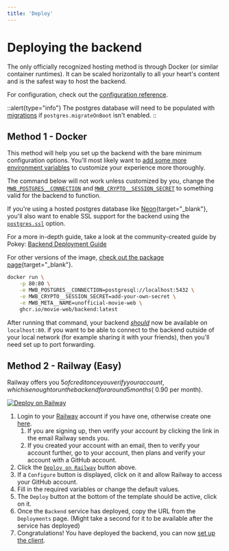 ```yaml
---
title: 'Deploy'
---
```


# Deploying the backend

The only officially recognized hosting method is through Docker (or similar container runtimes). It can be scaled horizontally to all your heart's content and is the safest way to host the backend.

For configuration, check out the [configuration reference](2.configuration.md).

::alert{type="info"}
The postgres database will need to be populated with [migrations](0.introduction.md#migrations) if `postgres.migrateOnBoot` isn't enabled.
::

## Method 1 - Docker

This method will help you set up the backend with the bare minimum configuration options. You'll most likely want to [add some more environment variables](2.configuration.md) to customize your experience more thoroughly.

The command below will not work unless customized by you, change the [`MWB_POSTGRES__CONNECTION`](2.configuration.md#postgresconnection) and [`MWB_CRYPTO__SESSION_SECRET`](2.configuration.md#cryptosessionsecret) to something valid for the backend to function.

If you're using a hosted postgres database like [Neon](https://neon.tech/){target="\_blank"}, you'll also want to enable SSL support for the backend using the [`postgres.ssl`](2.configuration.md#postgresssl) option.

For a more in-depth guide, take a look at the community-created guide by Pokey: [Backend Deployment Guide](https://rentry.co/Movie-Web-Backend)

For other versions of the image, [check out the package page](https://github.com/movie-web/backend/pkgs/container/backend){target="\_blank"}.

```sh
docker run \
    -p 80:80 \
    -e MWB_POSTGRES__CONNECTION=postgresql://localhost:5432 \
    -e MWB_CRYPTO__SESSION_SECRET=add-your-own-secret \
    -e MWB_META__NAME=unofficial-movie-web \
    ghcr.io/movie-web/backend:latest
```

After running that command, your backend [_should_](../1.self-hosting/4.troubleshooting.md) now be available on `localhost:80`. if you want to be able to connect to the backend outside of your local network (for example sharing it with your friends), then you'll need set up to port forwarding.


## Method 2 - Railway (Easy)

Railway offers you $5 of credit once you verify your account, which is enough to run the backend for around 5 months (~$0.90 per month).

[![Deploy on Railway](https://railway.app/button.svg)](https://railway.app/template/TS4mw5)

1. Login to your [Railway](https://railway.app) account if you have one, otherwise create one [here](https://railway.app/login).
   1. If you are signing up, then verify your account by clicking the link in the email Railway sends you.
   1. If you created your account with an email, then to verify your account further, go to your account, then plans and verify your account with a GitHub account.
1. Click the [`Deploy on Railway`](https://railway.app/template/TS4mw5) button above.
1. If a `Configure` button is displayed, click on it and allow Railway to access your GitHub account. 
1. Fill in the required variables or change the default values.
1. The `Deploy` button at the bottom of the template should be active, click on it.
1. Once the `Backend` service has deployed, copy the URL from the `Deployments` page. (Might take a second for it to be available after the service has deployed)
1. Congratulations! You have deployed the backend, you can now [set up the client](../1.self-hosting/2.use-backend.md).
